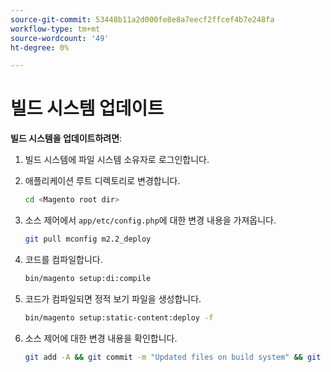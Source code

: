 ```yaml
---
source-git-commit: 53448b11a2d000fe8e8a7eecf2ffcef4b7e248fa
workflow-type: tm+mt
source-wordcount: '49'
ht-degree: 0%

---
```

# 빌드 시스템 업데이트

**빌드 시스템을 업데이트하려면**:

1. 빌드 시스템에 파일 시스템 소유자로 로그인합니다.
1. 애플리케이션 루트 디렉토리로 변경합니다.

   ```bash
   cd <Magento root dir>
   ```

1. 소스 제어에서 `app/etc/config.php`에 대한 변경 내용을 가져옵니다.

   ```bash
   git pull mconfig m2.2_deploy
   ```

1. 코드를 컴파일합니다.

   ```bash
   bin/magento setup:di:compile
   ```

1. 코드가 컴파일되면 정적 보기 파일을 생성합니다.

   ```bash
   bin/magento setup:static-content:deploy -f
   ```

1. 소스 제어에 대한 변경 내용을 확인합니다.

   ```bash
   git add -A && git commit -m "Updated files on build system" && git push mconfig m2.2_deploy
   ```
